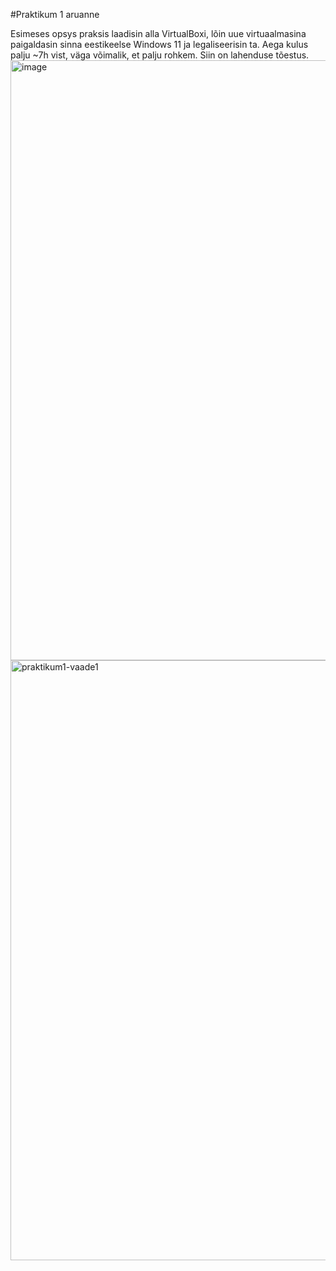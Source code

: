 #Praktikum 1 aruanne

Esimeses opsys praksis laadisin alla VirtualBoxi, lõin uue virtuaalmasina paigaldasin sinna eestikeelse Windows 11 ja legaliseerisin ta. Aega kulus palju ~7h vist, väga võimalik, et palju rohkem. Siin on lahenduse tõestus.
<img width="960" alt="image" src="https://github.com/armeig/praktikumid/assets/145908210/49d9524a-f680-4ca3-96f8-44206bf108df">
<img width="960" alt="praktikum1-vaade1" src="https://github.com/armeig/praktikumid/assets/145908210/d78f28b5-f8b0-405a-a470-a1546419710a">
